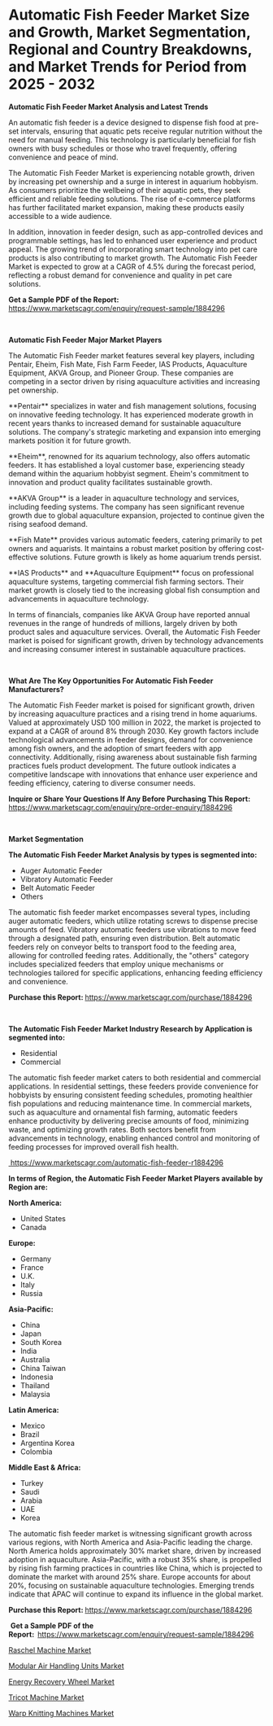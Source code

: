 <p><h1>Automatic Fish Feeder Market Size and Growth, Market Segmentation, Regional and Country Breakdowns, and Market Trends for Period from 2025 -  2032</h1></p><p><strong>Automatic Fish Feeder Market Analysis and Latest Trends</strong></p>
<p><p>An automatic fish feeder is a device designed to dispense fish food at pre-set intervals, ensuring that aquatic pets receive regular nutrition without the need for manual feeding. This technology is particularly beneficial for fish owners with busy schedules or those who travel frequently, offering convenience and peace of mind.</p><p>The Automatic Fish Feeder Market is experiencing notable growth, driven by increasing pet ownership and a surge in interest in aquarium hobbyism. As consumers prioritize the wellbeing of their aquatic pets, they seek efficient and reliable feeding solutions. The rise of e-commerce platforms has further facilitated market expansion, making these products easily accessible to a wide audience.</p><p>In addition, innovation in feeder design, such as app-controlled devices and programmable settings, has led to enhanced user experience and product appeal. The growing trend of incorporating smart technology into pet care products is also contributing to market growth. The Automatic Fish Feeder Market is expected to grow at a CAGR of 4.5% during the forecast period, reflecting a robust demand for convenience and quality in pet care solutions.</p></p>
<p><strong>Get a Sample PDF of the Report:&nbsp;</strong> <a href="https://www.marketscagr.com/enquiry/request-sample/1884296?utm_campaign=2116&utm_medium=2&utm_source=Github&utm_content=ia&utm_term=10042025&utm_id=automatic-fish-feeder">https://www.marketscagr.com/enquiry/request-sample/1884296</a></p>
<p>&nbsp;</p>
<p><strong>Automatic Fish Feeder Major Market Players</strong></p>
<p><p>The Automatic Fish Feeder market features several key players, including Pentair, Eheim, Fish Mate, Fish Farm Feeder, IAS Products, Aquaculture Equipment, AKVA Group, and Pioneer Group. These companies are competing in a sector driven by rising aquaculture activities and increasing pet ownership.</p><p>**Pentair** specializes in water and fish management solutions, focusing on innovative feeding technology. It has experienced moderate growth in recent years thanks to increased demand for sustainable aquaculture solutions. The company's strategic marketing and expansion into emerging markets position it for future growth.</p><p>**Eheim**, renowned for its aquarium technology, also offers automatic feeders. It has established a loyal customer base, experiencing steady demand within the aquarium hobbyist segment. Eheim's commitment to innovation and product quality facilitates sustainable growth.</p><p>**AKVA Group** is a leader in aquaculture technology and services, including feeding systems. The company has seen significant revenue growth due to global aquaculture expansion, projected to continue given the rising seafood demand.</p><p>**Fish Mate** provides various automatic feeders, catering primarily to pet owners and aquarists. It maintains a robust market position by offering cost-effective solutions. Future growth is likely as home aquarium trends persist.</p><p>**IAS Products** and **Aquaculture Equipment** focus on professional aquaculture systems, targeting commercial fish farming sectors. Their market growth is closely tied to the increasing global fish consumption and advancements in aquaculture technology.</p><p>In terms of financials, companies like AKVA Group have reported annual revenues in the range of hundreds of millions, largely driven by both product sales and aquaculture services. Overall, the Automatic Fish Feeder market is poised for significant growth, driven by technology advancements and increasing consumer interest in sustainable aquaculture practices.</p></p>
<p>&nbsp;</p>
<p><strong>What Are The Key Opportunities For Automatic Fish Feeder Manufacturers?</strong></p>
<p><p>The Automatic Fish Feeder market is poised for significant growth, driven by increasing aquaculture practices and a rising trend in home aquariums. Valued at approximately USD 100 million in 2022, the market is projected to expand at a CAGR of around 8% through 2030. Key growth factors include technological advancements in feeder designs, demand for convenience among fish owners, and the adoption of smart feeders with app connectivity. Additionally, rising awareness about sustainable fish farming practices fuels product development. The future outlook indicates a competitive landscape with innovations that enhance user experience and feeding efficiency, catering to diverse consumer needs.</p></p>
<p><strong>Inquire or Share Your Questions If Any Before Purchasing This Report:</strong> <a href="https://www.marketscagr.com/enquiry/pre-order-enquiry/1884296?utm_campaign=2116&utm_medium=2&utm_source=Github&utm_content=ia&utm_term=10042025&utm_id=automatic-fish-feeder">https://www.marketscagr.com/enquiry/pre-order-enquiry/1884296</a></p>
<p>&nbsp;</p>
<p><strong>Market Segmentation</strong></p>
<p><strong>The Automatic Fish Feeder Market Analysis by types is segmented into:</strong></p>
<p><ul><li>Auger Automatic Feeder</li><li>Vibratory Automatic Feeder</li><li>Belt Automatic Feeder</li><li>Others</li></ul></p>
<p><p>The automatic fish feeder market encompasses several types, including auger automatic feeders, which utilize rotating screws to dispense precise amounts of feed. Vibratory automatic feeders use vibrations to move feed through a designated path, ensuring even distribution. Belt automatic feeders rely on conveyor belts to transport food to the feeding area, allowing for controlled feeding rates. Additionally, the "others" category includes specialized feeders that employ unique mechanisms or technologies tailored for specific applications, enhancing feeding efficiency and convenience.</p></p>
<p><strong>Purchase this Report:&nbsp;</strong><a href="https://www.marketscagr.com/purchase/1884296?utm_campaign=2116&utm_medium=2&utm_source=Github&utm_content=ia&utm_term=10042025&utm_id=automatic-fish-feeder">https://www.marketscagr.com/purchase/1884296</a></p>
<p>&nbsp;</p>
<p><strong>The Automatic Fish Feeder Market Industry Research by Application is segmented into:</strong></p>
<p><ul><li>Residential</li><li>Commercial</li></ul></p>
<p><p>The automatic fish feeder market caters to both residential and commercial applications. In residential settings, these feeders provide convenience for hobbyists by ensuring consistent feeding schedules, promoting healthier fish populations and reducing maintenance time. In commercial markets, such as aquaculture and ornamental fish farming, automatic feeders enhance productivity by delivering precise amounts of food, minimizing waste, and optimizing growth rates. Both sectors benefit from advancements in technology, enabling enhanced control and monitoring of feeding processes for improved overall fish health.</p></p>
<p><a href="https://www.marketscagr.com/automatic-fish-feeder-r1884296?utm_campaign=2116&utm_medium=2&utm_source=Github&utm_content=ia&utm_term=10042025&utm_id=automatic-fish-feeder">&nbsp;https://www.marketscagr.com/automatic-fish-feeder-r1884296</a></p>
<p><strong>In terms of Region, the Automatic Fish Feeder Market Players available by Region are:</strong></p>
<p>
    <p> <strong> North America: </strong>
        <ul>
            <li>United States</li>
            <li>Canada</li>
        </ul>
        </p> 
    <p> <strong> Europe: </strong>
        <ul>
            <li>Germany</li>
            <li>France</li>
            <li>U.K.</li>
            <li>Italy</li>
            <li>Russia</li>
        </ul>
        </p> 
    <p> <strong> Asia-Pacific: </strong>
        <ul>
            <li>China</li>
            <li>Japan</li>
            <li>South Korea</li>
            <li>India</li>
            <li>Australia</li>
            <li>China Taiwan</li>
            <li>Indonesia</li>
            <li>Thailand</li>
            <li>Malaysia</li>
        </ul>
        </p> 
    <p> <strong> Latin America: </strong>
        <ul>
            <li>Mexico</li>
            <li>Brazil</li>
            <li>Argentina Korea</li>
            <li>Colombia</li>
        </ul>
        </p> 
    <p> <strong> Middle East & Africa: </strong>
        <ul>
            <li>Turkey</li>
            <li>Saudi</li>
            <li>Arabia</li>
            <li>UAE</li>
            <li>Korea</li>
        </ul>
    </p>
    </p>
<p><p>The automatic fish feeder market is witnessing significant growth across various regions, with North America and Asia-Pacific leading the charge. North America holds approximately 30% market share, driven by increased adoption in aquaculture. Asia-Pacific, with a robust 35% share, is propelled by rising fish farming practices in countries like China, which is projected to dominate the market with around 25% share. Europe accounts for about 20%, focusing on sustainable aquaculture technologies. Emerging trends indicate that APAC will continue to expand its influence in the global market.</p></p>
<p><strong>Purchase this Report: </strong><a href="https://www.marketscagr.com/purchase/1884296?utm_campaign=2116&utm_medium=2&utm_source=Github&utm_content=ia&utm_term=10042025&utm_id=automatic-fish-feeder">https://www.marketscagr.com/purchase/1884296</a></p>
<p>&nbsp;<strong>Get a Sample PDF of the Report:&nbsp;&nbsp;</strong><a href="https://www.marketscagr.com/enquiry/request-sample/1884296?utm_campaign=2116&utm_medium=2&utm_source=Github&utm_content=ia&utm_term=10042025&utm_id=automatic-fish-feeder">https://www.marketscagr.com/enquiry/request-sample/1884296</a></p>
<p><strong></strong></p>
<p><p><a href="https://github.com/busamoleankk/Market-Research-Report-List-1/blob/main/raschel-machine-market.md?utm_campaign=2116&utm_medium=2&utm_source=Github&utm_content=ia&utm_term=10042025&utm_id=automatic-fish-feeder">Raschel Machine Market</a></p><p><a href="https://github.com/chillwervenu/Market-Research-Report-List-1/blob/main/modular-air-handling-units-market.md?utm_campaign=2116&utm_medium=2&utm_source=Github&utm_content=ia&utm_term=10042025&utm_id=automatic-fish-feeder">Modular Air Handling Units Market</a></p><p><a href="https://github.com/yodhafirorae/Market-Research-Report-List-1/blob/main/energy-recovery-wheel-market.md?utm_campaign=2116&utm_medium=2&utm_source=Github&utm_content=ia&utm_term=10042025&utm_id=automatic-fish-feeder">Energy Recovery Wheel Market</a></p><p><a href="https://github.com/kanetaerkid/Market-Research-Report-List-1/blob/main/tricot-machine-market.md?utm_campaign=2116&utm_medium=2&utm_source=Github&utm_content=ia&utm_term=10042025&utm_id=automatic-fish-feeder">Tricot Machine Market</a></p><p><a href="https://github.com/cayposshefin/Market-Research-Report-List-1/blob/main/warp-knitting-machines-market.md?utm_campaign=2116&utm_medium=2&utm_source=Github&utm_content=ia&utm_term=10042025&utm_id=automatic-fish-feeder">Warp Knitting Machines Market</a></p></p>